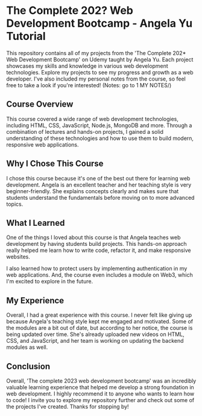 # The Complete 202? Web Development Bootcamp - Angela Yu Tutorial
This repository contains all of my projects from the 'The Complete 202* Web Development Bootcamp' on Udemy taught by Angela Yu. Each project showcases my skills and knowledge in various web development technologies. Explore my projects to see my progress and growth as a web developer. I've also included my personal notes from the course, so feel free to take a look if you're interested! 
(Notes: go to 1 MY NOTES/)

## Course Overview

This course covered a wide range of web development technologies, including HTML, CSS, JavaScript, Node.js, MongoDB and more. Through a combination of lectures and hands-on projects, I gained a solid understanding of these technologies and how to use them to build modern, responsive web applications.

## Why I Chose This Course

I chose this course because it's one of the best out there for learning web development. Angela is an excellent teacher and her teaching style is very beginner-friendly. She explains concepts clearly and makes sure that students understand the fundamentals before moving on to more advanced topics.

## What I Learned

One of the things I loved about this course is that Angela teaches web development by having students build projects. This hands-on approach really helped me learn how to write code, refactor it, and make responsive websites.

I also learned how to protect users by implementing authentication in my web applications. And, the course even includes a module on Web3, which I'm excited to explore in the future.

## My Experience

Overall, I had a great experience with this course. I never felt like giving up because Angela's teaching style kept me engaged and motivated. Some of the modules are a bit out of date, but according to her notice, the course is being updated over time. She's already uploaded new videos on HTML, CSS, and JavaScript, and her team is working on updating the backend modules as well.

## Conclusion

Overall, 'The complete 2023 web development bootcamp' was an incredibly valuable learning experience that helped me develop a strong foundation in web development. I highly recommend it to anyone who wants to learn how to code!
I invite you to explore my repository further and check out some of the projects I've created. Thanks for stopping by!
